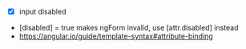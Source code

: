- [x] input disabled
- [disabled] = true makes ngForm invalid, use [attr.disabled] instead
- https://angular.io/guide/template-syntax#attribute-binding

